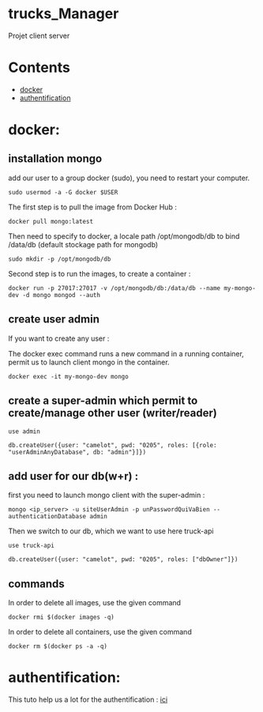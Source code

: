 # trucks_Manager
Projet client server 

# Contents
* [docker](#docker)
* [authentification](#authentification)



# docker:

installation mongo 
------------------


add our user to a group docker (sudo), you need to restart your computer.

```
sudo usermod -a -G docker $USER
```
The first step is to pull the image from Docker Hub :
```
docker pull mongo:latest
```
Then need to specify to docker, a locale path /opt/mongodb/db to bind  /data/db (default stockage path for mongodb)
```
sudo mkdir -p /opt/mongodb/db 
```
Second step is to run the images, to create a container : 

```
docker run -p 27017:27017 -v /opt/mongodb/db:/data/db --name my-mongo-dev -d mongo mongod --auth
```
create user admin
------------------


If you want to create any user : 

The docker exec command runs a new command in a running container, permit us to launch client mongo in the container.

```
docker exec -it my-mongo-dev mongo
```
create a super-admin which permit to create/manage other user (writer/reader) 
------------------

```
use admin

db.createUser({user: "camelot", pwd: "0205", roles: [{role: "userAdminAnyDatabase", db: "admin"}]})

```
add user for our db(w+r) :
------------------

first you need to launch mongo client with the super-admin :
```
mongo <ip_server> -u siteUserAdmin -p unPasswordQuiVaBien --authenticationDatabase admin
```
Then we switch to our db, which we want to use here truck-api

```
use truck-api

db.createUser({user: "camelot", pwd: "0205", roles: ["dbOwner"]})

```
commands
------------------



In order to delete all images, use the given command
```
docker rmi $(docker images -q)
```

In order to delete all containers, use the given command
```
docker rm $(docker ps -a -q)
```

# authentification:

This tuto help us a lot for the authentification : 
[ici](https://scotch.io/tutorials/authenticate-a-node-js-api-with-json-web-tokens)